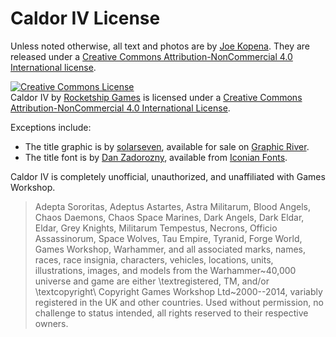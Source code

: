 # Caldor IV License

Unless noted otherwise, all text and photos are by [Joe
Kopena](http://rocketshipgames.com/blogs/tjkopena/).  They are
released under a [Creative Commons Attribution-NonCommercial 4.0
International
license](http://creativecommons.org/licenses/by-nc/4.0/).

<a rel="license" href="http://creativecommons.org/licenses/by-nc/4.0/"><img alt="Creative Commons License" style="border-width:0" src="https://i.creativecommons.org/l/by-nc/4.0/88x31.png" /></a><br /><span xmlns:dct="http://purl.org/dc/terms/" href="http://purl.org/dc/dcmitype/Text" property="dct:title" rel="dct:type">Caldor IV</span> by <a xmlns:cc="http://creativecommons.org/ns#" href="http://www.rocketshipgames.com/games/caldor-iv/" property="cc:attributionName" rel="cc:attributionURL">Rocketship Games</a> is licensed under a <a rel="license" href="http://creativecommons.org/licenses/by-nc/4.0/">Creative Commons Attribution-NonCommercial 4.0 International License</a>.

Exceptions include:

 * The title graphic is by [solarseven](http://graphicriver.net/user/solarseven?WT.ac=item_profile_text&WT.z_author=solarseven), available for sale on [Graphic River](http://graphicriver.net/item/planet-earth/116983).
 * The title font is by [Dan Zadorozny](http://www.iconian.com/), available from [Iconian Fonts](http://www.iconian.com/).

Caldor IV is completely unofficial, unauthorized, and unaffiliated
with Games Workshop.

> Adepta Sororitas, Adeptus Astartes, Astra Militarum, Blood Angels,
> Chaos Daemons, Chaos Space Marines, Dark Angels, Dark Eldar, Eldar,
> Grey Knights, Militarum Tempestus, Necrons, Officio Assassinorum,
> Space Wolves, Tau Empire, Tyranid, Forge World, Games Workshop,
> Warhammer, and all associated marks, names, races, race insignia,
> characters, vehicles, locations, units, illustrations, images, and
> models from the Warhammer~40,000 universe and game are either
> \textregistered, TM, and/or \textcopyright\ Copyright Games Workshop
> Ltd~2000--2014, variably registered in the UK and other countries.
> Used without permission, no challenge to status intended, all rights
> reserved to their respective owners.
